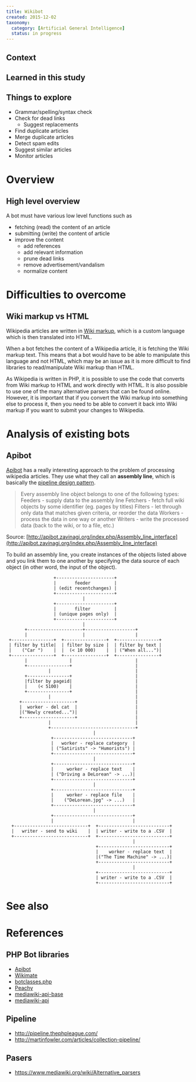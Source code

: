 ```yaml
---
title: Wikibot
created: 2015-12-02
taxonomy:
  category: [Artificial General Intelligence]
  status: in progress
---
```


## Context

## Learned in this study

## Things to explore
* Grammar/spelling/syntax check
* Check for dead links
	* Suggest replacements
* Find duplicate articles
* Merge duplicate articles
* Detect spam edits
* Suggest similar articles
* Monitor articles

# Overview
## High level overview
A bot must have various low level functions such as
* fetching (read) the content of an article
* submitting (write) the content of article
* improve the content
    * add references
    * add relevant information
    * prune dead links
    * remove advertisement/vandalism
    * normalize content

# Difficulties to overcome
## Wiki markup vs HTML
Wikipedia articles are written in [Wiki markup](https://en.wikipedia.org/wiki/Help:Wiki_markup), which is a custom language which is then translated into HTML.

When a bot fetches the content of a Wikipedia article, it is fetching the Wiki markup text. This means that a bot would have to be able to manipulate this language and not HTML, which may be an issue as it is more difficult to find libraries to read/manipulate Wiki markup than HTML.

As Wikipedia is written in PHP, it is possible to use the code that converts from Wiki markup to HTML and work directly with HTML. It is also possible to use one of the many alternative parsers that can be found online. However, it is important that if you convert the Wiki markup into something else to process it, then you need to be able to convert it back into Wiki markup if you want to submit your changes to Wikipedia.

# Analysis of existing bots
## Apibot
[Apibot](http://apibot.zavinagi.org/index.php/Main_Page) has a really interesting approach to the problem of processing wikipedia articles. They use what they call an **assembly line**, which is basically the [pipeline design pattern](https://www.cise.ufl.edu/research/ParallelPatterns/PatternLanguage/AlgorithmStructure/Pipeline.htm).

> Every assembly line object belongs to one of the following types:
> Feeders - supply data to the assembly line
> Fetchers - fetch full wiki objects by some identifier (eg. pages by titles)
> Filters - let through only data that matches given criteria, or reorder the data
> Workers - process the data in one way or another
> Writers - write the processed data (back to the wiki, or to a file, etc.)

Source: [http://apibot.zavinagi.org/index.php/Assembly_line_interface](http://apibot.zavinagi.org/index.php/Assembly_line_interface)

To build an assembly line, you create instances of the objects listed above and you link them to one another by specifying the data source of each object (in other word, the input of the object).

```
                  +----------------------+
                  |       feeder         |
                  | (edit recentchanges) |
                  +----------------------+
                             |
                  +----------------------+
                  |       filter         |
                  | (unique pages only)  |
                  +----------------------+
                             |
       +---------------------+-------------------+
       |                     |                   |
 +----------------+  +----------------+  +----------------+
 | filter by title|  | filter by size |  | filter by text |
 |    ("Car ")    |  |  (< 10 000)    |  | ("When all...")|
 +----------------+  +----------------+  +----------------+
       |                |                        |
       +----------------+                        |
                |                                |
       +----------------+                        |
       |filter by pageid|                        |
       |    (< 5100)    |                        |
       +----------------+                        |
                |                                |
     +--------------------+                      |
     |  worker - del cat  |                      |
     |("Newly created...")|                      |
     +--------------------+                      |
                |                                |
                +--------------------------------+
                                 |
                 +------------------------------+
                 |   worker - replace category  |
                 | ("Satirists" -> "Humorists") |
                 +------------------------------+
                                 |
                 +------------------------------+
                 |     worker - replace text    |
                 | ("Driving a DeLorean" -> ...)|
                 +------------------------------+
                                 |
                 +------------------------------+
                 |     worker - replace file    |
                 |    ("DeLorean.jpg" -> ...)   |
                 +------------------------------+
                                 |
                 +------------------------------+
                 |                              |
  +----------------------------+  +---------------------------+
  |   writer - send to wiki    |  | writer - write to a .CSV  |
  +----------------------------+  +---------------------------+
                                                |
                                  +---------------------------+
                                  |    worker - replace text  |
                                  |("The Time Machine" -> ...)|
                                  +---------------------------+
                                                |
                                  +---------------------------+
                                  | writer - write to a .CSV  |
                                  +---------------------------+
```

# See also

# References
## PHP Bot libraries
* [Apibot](http://apibot.zavinagi.org/index.php/Main_Page)
* [Wikimate](https://github.com/hamstar/Wikimate)
* [botclasses.php](https://github.com/legoktm/harej-bots/blob/master/botclasses.php)
* [Peachy](https://github.com/MW-Peachy/Peachy)
* [mediawiki-api-base](https://github.com/addwiki/mediawiki-api-base)
* [mediawiki-api](https://github.com/addwiki/mediawiki-api)

## Pipeline
* http://pipeline.thephpleague.com/
* http://martinfowler.com/articles/collection-pipeline/

## Pasers
* https://www.mediawiki.org/wiki/Alternative_parsers